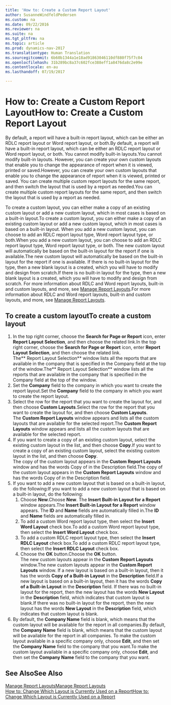 ```yaml
---
title: 'How to: Create a Custom Report Layout'
author: SusanneWindfeldPedersen
ms.custom: na
ms.date: 09/22/2016
ms.reviewer: na
ms.suite: na
ms.tgt_pltfrm: na
ms.topic: article
ms.prod: dynamics-nav-2017
ms.translationtype: Human Translation
ms.sourcegitcommit: 6b60b1344a1e18ad91863046110df880f75f7c04
ms.openlocfilehash: 31b289bc8a37c602fce388eff1a8476da8c2e99e
ms.contentlocale: en-au
ms.lasthandoff: 07/19/2017

---
```


# <a name="how-to-create-a-custom-report-layout"></a><span data-ttu-id="f2cb7-102">How to: Create a Custom Report Layout</span><span class="sxs-lookup"><span data-stu-id="f2cb7-102">How to: Create a Custom Report Layout</span></span>
<span data-ttu-id="f2cb7-103">By default, a report will have a built-in report layout, which can be either an RDLC report layout or Word report layout, or both.</span><span class="sxs-lookup"><span data-stu-id="f2cb7-103">By default, a report will have a built-in report layout, which can be either an RDLC report layout or Word report layout, or both.</span></span> <span data-ttu-id="f2cb7-104">You cannot modify built-in layouts.</span><span class="sxs-lookup"><span data-stu-id="f2cb7-104">You cannot modify built-in layouts.</span></span> <span data-ttu-id="f2cb7-105">However, you can create your own custom layouts that enable you to change the appearance of report when it is viewed, printed or saved.</span><span class="sxs-lookup"><span data-stu-id="f2cb7-105">However, you can create your own custom layouts that enable you to change the appearance of report when it is viewed, printed or saved.</span></span> <span data-ttu-id="f2cb7-106">You can create multiple custom report layouts for the same report, and then switch the layout that is used by a report as needed.</span><span class="sxs-lookup"><span data-stu-id="f2cb7-106">You can create multiple custom report layouts for the same report, and then switch the layout that is used by a report as needed.</span></span>

<span data-ttu-id="f2cb7-107">To create a custom layout, you can either make a copy of an existing custom layout or add a new custom layout, which in most cases is based on a built-in layout.</span><span class="sxs-lookup"><span data-stu-id="f2cb7-107">To create a custom layout, you can either make a copy of an existing custom layout or add a new custom layout, which in most cases is based on a built-in layout.</span></span> <span data-ttu-id="f2cb7-108">When you add a new custom layout, you can choose to add an RDLC report layout type, Word report layout type, or both.</span><span class="sxs-lookup"><span data-stu-id="f2cb7-108">When you add a new custom layout, you can choose to add an RDLC report layout type, Word report layout type, or both.</span></span> <span data-ttu-id="f2cb7-109">The new custom layout will automatically be based on the built-in layout for the report if one is available.</span><span class="sxs-lookup"><span data-stu-id="f2cb7-109">The new custom layout will automatically be based on the built-in layout for the report if one is available.</span></span> <span data-ttu-id="f2cb7-110">If there is no built-in layout for the type, then a new blank layout is a created, which you will have to modify and design from scratch.</span><span class="sxs-lookup"><span data-stu-id="f2cb7-110">If there is no built-in layout for the type, then a new blank layout is a created, which you will have to modify and design from scratch.</span></span> <span data-ttu-id="f2cb7-111">For more information about RDLC and Word report layouts, built-in and custom layouts, and more, see [Manage Report Layouts](ui-manage-report-layouts.md).</span><span class="sxs-lookup"><span data-stu-id="f2cb7-111">For more information about RDLC and Word report layouts, built-in and custom layouts, and more, see [Manage Report Layouts](ui-manage-report-layouts.md).</span></span>  

## <a name="to-create-a-custom-layout"></a><span data-ttu-id="f2cb7-112">To create a custom layout</span><span class="sxs-lookup"><span data-stu-id="f2cb7-112">To create a custom layout</span></span>
1. <span data-ttu-id="f2cb7-113">In the top right corner, choose the **Search for Page or Report** icon, enter **Report Layout Selection**, and then choose the related link.</span><span class="sxs-lookup"><span data-stu-id="f2cb7-113">In the top right corner, choose the **Search for Page or Report** icon, enter **Report Layout Selection**, and then choose the related link.</span></span>  
<span data-ttu-id="f2cb7-114">The** Report Layout Selection** window lists all the reports that are available in the company that is specified in the Company field at the top of the window.</span><span class="sxs-lookup"><span data-stu-id="f2cb7-114">The** Report Layout Selection** window lists all the reports that are available in the company that is specified in the Company field at the top of the window.</span></span>
2. <span data-ttu-id="f2cb7-115">Set the **Company** field to the company in which you want to create the report layout.</span><span class="sxs-lookup"><span data-stu-id="f2cb7-115">Set the **Company** field to the company in which you want to create the report layout.</span></span>
3. <span data-ttu-id="f2cb7-116">Select the row for the report that you want to create the layout for, and then choose **Custom Layouts**.</span><span class="sxs-lookup"><span data-stu-id="f2cb7-116">Select the row for the report that you want to create the layout for, and then choose **Custom Layouts**.</span></span>  
<span data-ttu-id="f2cb7-117">The **Custom Report Layouts** window appears and lists all the custom layouts that are available for the selected report.</span><span class="sxs-lookup"><span data-stu-id="f2cb7-117">The **Custom Report Layouts** window appears and lists all the custom layouts that are available for the selected report.</span></span>
4. <span data-ttu-id="f2cb7-118">If you want to create a copy of an existing custom layout, select the existing custom layout in the list, and then choose **Copy**.</span><span class="sxs-lookup"><span data-stu-id="f2cb7-118">If you want to create a copy of an existing custom layout, select the existing custom layout in the list, and then choose **Copy**.</span></span>  
<span data-ttu-id="f2cb7-119">The copy of the custom layout appears in the **Custom Report Layouts** window and has the words Copy of in the Description field.</span><span class="sxs-lookup"><span data-stu-id="f2cb7-119">The copy of the custom layout appears in the **Custom Report Layouts** window and has the words Copy of in the Description field.</span></span>
5. <span data-ttu-id="f2cb7-120">If you want to add a new custom layout that is based on a built-in layout, do the following:</span><span class="sxs-lookup"><span data-stu-id="f2cb7-120">If you want to add a new custom layout that is based on a built-in layout, do the following:</span></span>  
    1. <span data-ttu-id="f2cb7-121">Choose **New**.</span><span class="sxs-lookup"><span data-stu-id="f2cb7-121">Choose **New**.</span></span> <span data-ttu-id="f2cb7-122">The **Insert Built-in Layout for a Report** window appears.</span><span class="sxs-lookup"><span data-stu-id="f2cb7-122">The **Insert Built-in Layout for a Report** window appears.</span></span> <span data-ttu-id="f2cb7-123">The **ID** and **Name** fields are automatically filled in.</span><span class="sxs-lookup"><span data-stu-id="f2cb7-123">The **ID** and **Name** fields are automatically filled in.</span></span>
    2. <span data-ttu-id="f2cb7-124">To add a custom Word report layout type, then select the **Insert Word Layout** check box.</span><span class="sxs-lookup"><span data-stu-id="f2cb7-124">To add a custom Word report layout type, then select the **Insert Word Layout** check box.</span></span>
    3. <span data-ttu-id="f2cb7-125">To add a custom RDLC report layout type, then select the **Insert RDLC Layout** check box.</span><span class="sxs-lookup"><span data-stu-id="f2cb7-125">To add a custom RDLC report layout type, then select the **Insert RDLC Layout** check box.</span></span>
    4. <span data-ttu-id="f2cb7-126">Choose the **OK** button.</span><span class="sxs-lookup"><span data-stu-id="f2cb7-126">Choose the **OK** button.</span></span>  
    <span data-ttu-id="f2cb7-127">The new custom layouts appear in the **Custom Report Layouts** window.</span><span class="sxs-lookup"><span data-stu-id="f2cb7-127">The new custom layouts appear in the **Custom Report Layouts** window.</span></span> <span data-ttu-id="f2cb7-128">If a new layout is based on a built-in layout, then it has the words **Copy of a Built-in Layout** in the **Description** field.</span><span class="sxs-lookup"><span data-stu-id="f2cb7-128">If a new layout is based on a built-in layout, then it has the words **Copy of a Built-in Layout** in the **Description** field.</span></span> <span data-ttu-id="f2cb7-129">If there was no built-in layout for the report, then the new layout has the words **New Layout** in the **Description** field, which indicates that custom layout is blank.</span><span class="sxs-lookup"><span data-stu-id="f2cb7-129">If there was no built-in layout for the report, then the new layout has the words **New Layout** in the **Description** field, which indicates that custom layout is blank.</span></span>
6. <span data-ttu-id="f2cb7-130">By default, the **Company Name** field is blank, which means that the custom layout will be available for the report in all companies.</span><span class="sxs-lookup"><span data-stu-id="f2cb7-130">By default, the **Company Name** field is blank, which means that the custom layout will be available for the report in all companies.</span></span> <span data-ttu-id="f2cb7-131">To make the custom layout available in a specific company only, choose **Edit**, and then set the **Company Name** field to the company that you want.</span><span class="sxs-lookup"><span data-stu-id="f2cb7-131">To make the custom layout available in a specific company only, choose **Edit**, and then set the **Company Name** field to the company that you want.</span></span>

## <a name="see-also"></a><span data-ttu-id="f2cb7-132">See Also</span><span class="sxs-lookup"><span data-stu-id="f2cb7-132">See Also</span></span>
[<span data-ttu-id="f2cb7-133">Manage Report Layouts</span><span class="sxs-lookup"><span data-stu-id="f2cb7-133">Manage Report Layouts</span></span>](ui-manage-report-layouts.md)  
[<span data-ttu-id="f2cb7-134">How to: Change Which Layout is Currently Used on a Report</span><span class="sxs-lookup"><span data-stu-id="f2cb7-134">How to: Change Which Layout is Currently Used on a Report</span></span>](ui-how-change-layout-currently-used-report.md)

